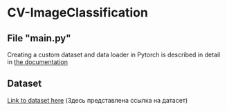 # CV-ImageClassification

## File "main.py"
Creating a custom dataset and data loader in Pytorch is described in detail in [the documentation](https://pytorch.org/tutorials/beginner/basics/data_tutorial.html)

## Dataset
[Link to dataset here](https://drive.google.com/drive/folders/1fkSZmSQo_W6Jz3Jb5R0bWwQKKH1Pn2x0?usp=sharing) (Здесь представлена ссылка на датасет)
